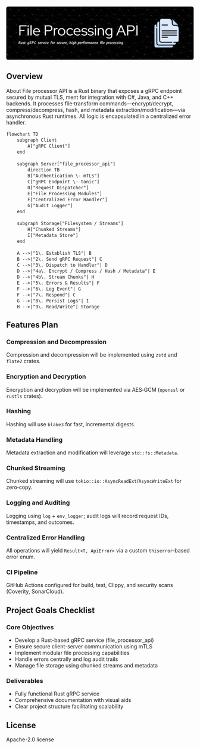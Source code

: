 

![File processor api](/documentation/images/README-header-image.png)


## Overview
About
File processor API is a Rust binary that exposes a gRPC endpoint secured by mutual TLS, ment for integration with C#, Java, and C++ backends. It processes file‑transform commands—encrypt/decrypt, compress/decompress, hash, and metadata extraction/modification—via asynchronous Rust runtimes. All logic is encapsulated in a centralized error handler.

```mermaid
flowchart TD
    subgraph Client
        A["gRPC Client"]
    end

    subgraph Server["file_processor_api"]
        direction TB
        B["Authentication \- mTLS"]
        C["gRPC Endpoint \- tonic"]
        D["Request Dispatcher"]
        E["File Processing Modules"]
        F["Centralized Error Handler"]
        G["Audit Logger"]
    end

    subgraph Storage["Filesystem / Streams"]
        H["Chunked Streams"]
        I["Metadata Store"]
    end

    A -->|"1\. Establish TLS"| B
    B -->|"2\. Send gRPC Request"| C
    C -->|"3\. Dispatch to Handler"| D
    D -->|"4a\. Encrypt / Compress / Hash / Metadata"| E
    D -->|"4b\. Stream Chunks"| H
    E -->|"5\. Errors & Results"| F
    F -->|"6\. Log Event"| G
    F -->|"7\. Respond"| C
    G -->|"8\. Persist Logs"| I
    H -->|"9\. Read/Write"| Storage

```

## Features Plan
### Compression and Decompression
Compression and decompression will be implemented using `zstd` and `flate2` crates.

### Encryption and Decryption
Encryption and decryption will be implemented via AES‑GCM (`openssl` or `rustls` crates).

### Hashing
Hashing will use `blake3` for fast, incremental digests.

### Metadata Handling
Metadata extraction and modification will leverage `std::fs::Metadata`.

### Chunked Streaming
Chunked streaming will use `tokio::io::AsyncReadExt`/`AsyncWriteExt` for zero‑copy.

### Logging and Auditing
Logging using `log` + `env_logger`; audit logs will record request IDs, timestamps, and outcomes.

### Centralized Error Handling
All operations will yield `Result<T, ApiError>` via a custom `thiserror`‑based error enum.

### CI Pipeline
GitHub Actions configured for build, test, Clippy, and security scans (Coverity, SonarCloud).

## Project Goals Checklist
### Core Objectives
- Develop a Rust-based gRPC service (file_processor_api)
- Ensure secure client-server communication using mTLS 
- Implement modular file processing capabilities 
- Handle errors centrally and log audit trails 
- Manage file storage using chunked streams and metadata

### Deliverables
- Fully functional Rust gRPC service 
- Comprehensive documentation with visual aids 
- Clear project structure facilitating scalability

## License
Apache-2.0 license
